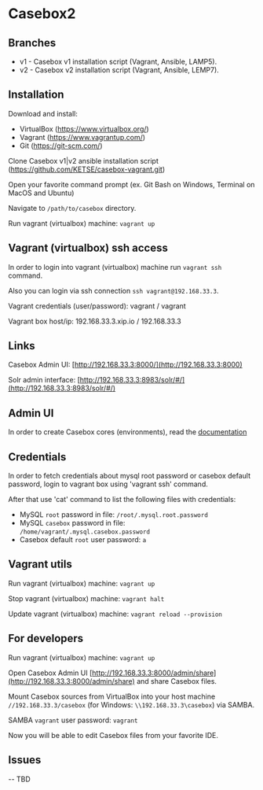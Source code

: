 Casebox2
========

Branches
--------

* v1 - Casebox v1 installation script (Vagrant, Ansible, LAMP5).
* v2 - Casebox v2 installation script (Vagrant, Ansible, LEMP7).

Installation
------------

Download and install:

* VirtualBox (https://www.virtualbox.org/)
* Vagrant (https://www.vagrantup.com/)
* Git (https://git-scm.com/)

Clone Casebox v1|v2 ansible installation script (https://github.com/KETSE/casebox-vagrant.git)

Open your favorite command prompt (ex. Git Bash on Windows, Terminal on MacOS and Ubuntu)

Navigate to `/path/to/casebox` directory.

Run vagrant (virtualbox) machine: `vagrant up`


Vagrant (virtualbox) ssh access
-------------------------------

In order to login into vagrant (virtualbox) machine run `vagrant ssh` command. 

Also you can login via ssh connection `ssh vagrant@192.168.33.3`.

Vagrant credentials (user/password): vagrant / vagrant

Vagrant box host/ip: 192.168.33.3.xip.io / 192.168.33.3


Links
-----

Casebox Admin UI: [http://192.168.33.3:8000/](http://192.168.33.3:8000)

Solr admin interface: [http://192.168.33.3:8983/solr/#/](http://192.168.33.3:8983/solr/#/)


Admin UI
--------

In order to create Casebox cores (environments), read the [documentation](https://docs.google.com/document/d/1a6C7vMj3OJ8yVobiAel6SisojaDAtB1Z1W58rdrC4kc)


Credentials
-----------

In order to fetch credentials about mysql root password or casebox default password, 
login to vagrant box using 'vagrant ssh' command. 

After that use 'cat' command to list the following files with credentials:

* MySQL `root` password in file: `/root/.mysql.root.password`
* MySQL `casebox` password in file: `/home/vagrant/.mysql.casebox.password`
* Casebox default `root` user password: `a`


Vagrant utils
-------------

Run vagrant (virtualbox) machine: `vagrant up`

Stop vagrant (virtualbox) machine: `vagrant halt`

Update vagrant (virtualbox) machine: `vagrant reload --provision`


For developers
--------------

Run vagrant (virtualbox) machine: `vagrant up`

Open Casebox Admin UI [http://192.168.33.3:8000/admin/share](http://192.168.33.3:8000/admin/share) and share Casebox files.

Mount Casebox sources from VirtualBox into your host machine `//192.168.33.3/casebox` 
(for Windows: `\\192.168.33.3\casebox`) via SAMBA.
 
SAMBA `vagrant` user password: `vagrant`

Now you will be able to edit Casebox files from your favorite IDE.


Issues
------

-- TBD
